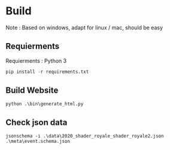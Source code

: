 # Build

Note : Based on windows, adapt for linux / mac, should be easy

## Requierments

Requierments : Python 3

```python
pip install -r requirements.txt
```

## Build Website

`python .\bin\generate_html.py`

## Check json data

`jsonschema -i .\data\2020_shader_royale_shader_royale2.json .\meta\event.schema.json`
